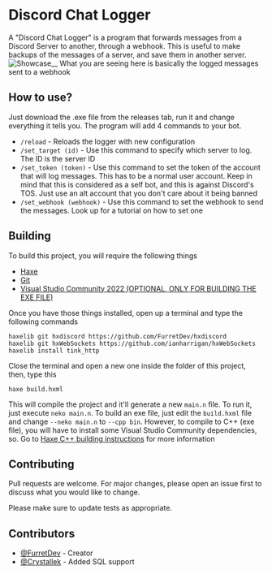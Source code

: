 # Discord Chat Logger

A "Discord Chat Logger" is a program that forwards messages from a Discord Server to another, through a webhook. This is useful to make backups of the messages of a server, and save them in another server.
![Showcase](https://cdn.discordapp.com/attachments/1133545463346380941/1136603589314363422/image.png)__
What you are seeing here is basically the logged messages sent to a webhook

## How to use?
Just download the .exe file from the releases tab, run it and change everything it tells you.
The program will add 4 commands to your bot.
- `/reload` - Reloads the logger with new configuration
- `/set_target (id)` - Use this command to specify which server to log. The ID is the server ID
- `/set_token (token)` - Use this command to set the token of the account that will log messages. This has to be a normal user account. Keep in mind that this is considered as a self bot, and this is against Discord's TOS. Just use an alt account that you don't care about it being banned
- `/set_webhook (webhook)` - Use this command to set the webhook to send the messages. Look up for a tutorial on how to set one

## Building

To build this project, you will require the following things
- [Haxe](https://haxe.org)
- [Git](https://git-scm.com)
- [Visual Studio Community 2022 (OPTIONAL, ONLY FOR BUILDING THE EXE FILE)](https://visualstudio.microsoft.com/community)

Once you have those things installed, open up a terminal and type the following commands
```
haxelib git hxdiscord https://github.com/FurretDev/hxdiscord
haxelib git hxWebSockets https://github.com/ianharrigan/hxWebSockets
haxelib install tink_http
```

Close the terminal and open a new one inside the folder of this project, then, type this
```
haxe build.hxml
```
This will compile the project and it'll generate a new `main.n` file. To run it, just execute `neko main.n`.
To build an exe file, just edit the `build.hxml` file and change `--neko main.n` to `--cpp bin`. However, to compile to C++ (exe file), you will have to install some Visual Studio Community dependencies, so. Go to [Haxe C++ building instructions](https://haxe.org/manual/target-cpp-getting-started.html) for more information

## Contributing

Pull requests are welcome. For major changes, please open an issue first
to discuss what you would like to change.

Please make sure to update tests as appropriate.

## Contributors

- [@FurretDev](https://github.com/FurretDev) - Creator
- [@Crystallek](https://github.com/Crystallek) - Added SQL support
